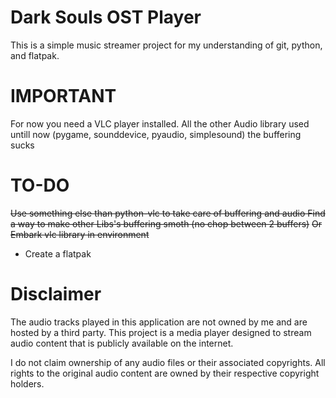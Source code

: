 # Dark Souls OST Player
This is a simple music streamer project for my understanding of git, python, and flatpak.


# IMPORTANT

For now you need a VLC player installed.
All the other Audio library used untill now (pygame, sounddevice, pyaudio, simplesound) the buffering sucks

# TO-DO
~~Use something else than python-vlc to take care of buffering and audio Find a way to make other Libs's buffering smoth (no chop between 2 buffers)~~
~~Or~~
~~Embark vlc library in environment~~
- Create a flatpak


# Disclaimer

The audio tracks played in this application are not owned by me and are hosted by a third party. This project is a media player designed to stream audio content that is publicly available on the internet. 

I do not claim ownership of any audio files or their associated copyrights. All rights to the original audio content are owned by their respective copyright holders. 

